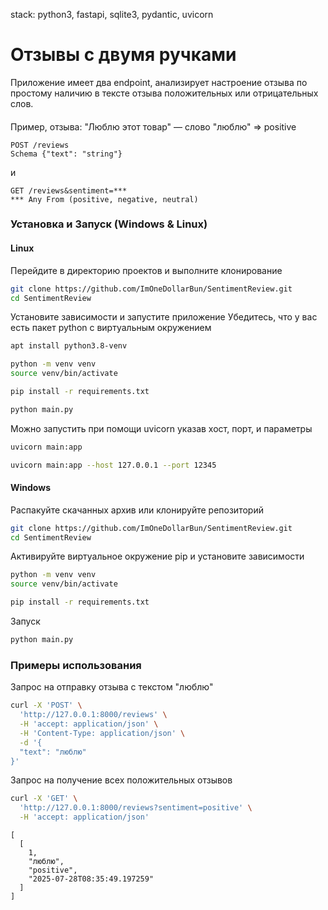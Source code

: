 stack: python3, fastapi, sqlite3, pydantic, uvicorn
# Отзывы с двумя ручками
Приложение имеет два endpoint, анализирует настроение отзыва по простому наличию в тексте отзыва положительных или отрицательных слов.
####
Пример, отзыва: "Люблю этот товар" — слово "люблю" => positive
~~~url
POST /reviews
Schema {"text": "string"}
~~~
и
~~~url
GET /reviews&sentiment=***
*** Any From (positive, negative, neutral)
~~~

### Установка и Запуск (Windows & Linux)
#### Linux
Перейдите в директорию проектов и выполните клонирование
~~~bash
git clone https://github.com/ImOneDollarBun/SentimentReview.git
cd SentimentReview
~~~
Установите зависимости и запустите приложение
Убедитесь, что у вас есть пакет python с виртуальным окружением
~~~bash
apt install python3.8-venv
~~~
~~~bash
python -m venv venv
source venv/bin/activate
~~~
~~~bash
pip install -r requirements.txt
~~~
~~~bash
python main.py
~~~
Можно запустить при помощи uvicorn указав хост, порт, и параметры
~~~bash
uvicorn main:app
~~~
~~~bash
uvicorn main:app --host 127.0.0.1 --port 12345
~~~
#### Windows
Распакуйте скачанных архив или клонируйте репозиторий
~~~bash
git clone https://github.com/ImOneDollarBun/SentimentReview.git
cd SentimentReview
~~~
Активируйте виртуальное окружение pip и установите зависимости
~~~bash
python -m venv venv
source venv/bin/activate
~~~
~~~bash
pip install -r requirements.txt
~~~
Запуск
~~~bash
python main.py
~~~

### Примеры использования
Запрос на отправку отзыва с текстом "люблю"
~~~bash
curl -X 'POST' \
  'http://127.0.0.1:8000/reviews' \
  -H 'accept: application/json' \
  -H 'Content-Type: application/json' \
  -d '{
  "text": "люблю"
}'
~~~
Запрос на получение всех положительных отзывов
~~~bash
curl -X 'GET' \
  'http://127.0.0.1:8000/reviews?sentiment=positive' \
  -H 'accept: application/json'
~~~
~~~text
[
  [
    1,
    "люблю",
    "positive",
    "2025-07-28T08:35:49.197259"
  ]
]
~~~
